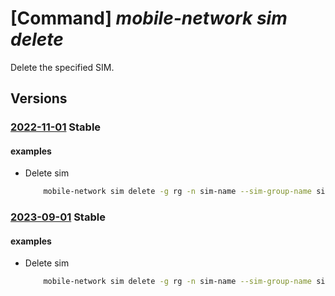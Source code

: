 # [Command] _mobile-network sim delete_

Delete the specified SIM.

## Versions

### [2022-11-01](/Resources/mgmt-plane/L3N1YnNjcmlwdGlvbnMve30vcmVzb3VyY2Vncm91cHMve30vcHJvdmlkZXJzL21pY3Jvc29mdC5tb2JpbGVuZXR3b3JrL3NpbWdyb3Vwcy97fS9zaW1zL3t9/2022-11-01.xml) **Stable**

<!-- mgmt-plane /subscriptions/{}/resourcegroups/{}/providers/microsoft.mobilenetwork/simgroups/{}/sims/{} 2022-11-01 -->

#### examples

- Delete sim
    ```bash
        mobile-network sim delete -g rg -n sim-name --sim-group-name sim-group-name -y
    ```

### [2023-09-01](/Resources/mgmt-plane/L3N1YnNjcmlwdGlvbnMve30vcmVzb3VyY2Vncm91cHMve30vcHJvdmlkZXJzL21pY3Jvc29mdC5tb2JpbGVuZXR3b3JrL3NpbWdyb3Vwcy97fS9zaW1zL3t9/2023-09-01.xml) **Stable**

<!-- mgmt-plane /subscriptions/{}/resourcegroups/{}/providers/microsoft.mobilenetwork/simgroups/{}/sims/{} 2023-09-01 -->

#### examples

- Delete sim
    ```bash
        mobile-network sim delete -g rg -n sim-name --sim-group-name sim-group-name -y
    ```
